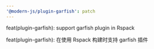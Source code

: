 ```yaml
---
'@modern-js/plugin-garfish': patch
---
```


feat(plugin-garfish): support garfish plugin in Rspack

feat(plugin-garfish): 在使用 Rspack 构建时支持 garfish 插件
